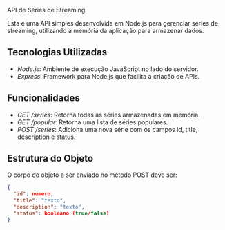 API de Séries de Streaming

Esta é uma API simples desenvolvida em Node.js para gerenciar séries de streaming, utilizando a memória da aplicação para armazenar dados.

## Tecnologias Utilizadas

- *Node.js*: Ambiente de execução JavaScript no lado do servidor.
- *Express*: Framework para Node.js que facilita a criação de APIs.

## Funcionalidades

- *GET /series*: Retorna todas as séries armazenadas em memória.
- *GET /popular*: Retorna uma lista de séries populares.
- *POST /series*: Adiciona uma nova série com os campos id, title, description e status.

## Estrutura do Objeto

O corpo do objeto a ser enviado no método POST deve ser:

```json
{
  "id": número,
  "title": "texto",
  "description": "texto",
  "status": booleano (true/false)
}
